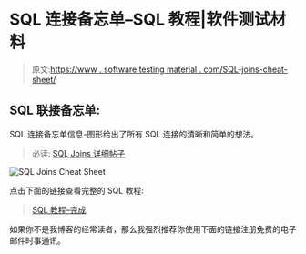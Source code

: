 # SQL 连接备忘单–SQL 教程|软件测试材料

> 原文:[https://www . software testing material . com/SQL-joins-cheat-sheet/](https://www.softwaretestingmaterial.com/sql-joins-cheat-sheet/)

## SQL 联接备忘单:

SQL 连接备忘单信息-图形给出了所有 SQL 连接的清晰和简单的想法。

> 必读: [SQL Joins 详细帖子](https://www.softwaretestingmaterial.com/sql-joins/)

![SQL Joins Cheat Sheet](img/c867ab6c2b1cbbe41ad62f834424d74a.png)

点击下面的链接查看完整的 SQL 教程:

> [SQL 教程–完成](https://www.softwaretestingmaterial.com/sql-tutorial-complete/)

如果你不是我博客的经常读者，那么我强烈推荐你使用下面的链接注册免费的电子邮件时事通讯。